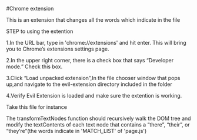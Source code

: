 #Chrome extension

This is an extension that changes all the words which indicate in the file


STEP to using the extention


1.In the URL bar, type in 'chrome://extensions' and hit enter. This will bring you to Chrome’s extensions settings page.

2.In the upper right corner, there is a check box that says “Developer mode.” Check this box.

3.Click “Load unpacked extension”,In the file chooser window that pops up,and navigate to the evil-extension directory included in the folder

4.Verify Evil Extension is loaded and make sure the extention is working.


Take this file for instance

The transformTextNodes function should recursively walk the DOM tree and modify the textContents of each text node that contains a “there”, “their”, or “they’re”(the words indicate in 'MATCH_LIST' of 'page.js')
